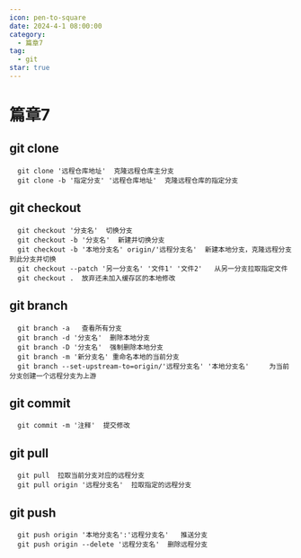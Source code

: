 ```yaml
---
icon: pen-to-square
date: 2024-4-1 08:00:00
category:
  - 篇章7
tag:
  - git
star: true
---
```


# 篇章7
## git clone
```git
  git clone '远程仓库地址'  克隆远程仓库主分支
  git clone -b '指定分支' '远程仓库地址'  克隆远程仓库的指定分支
```

## git checkout
```git
  git checkout '分支名'  切换分支
  git checkout -b '分支名'  新建并切换分支
  git checkout -b '本地分支名' origin/'远程分支名'  新建本地分支，克隆远程分支到此分支并切换
  git checkout --patch '另一分支名' '文件1' '文件2'   从另一分支拉取指定文件
  git checkout .  放弃还未加入缓存区的本地修改

```

## git branch
```
  git branch -a   查看所有分支
  git branch -d '分支名'  删除本地分支
  git branch -D '分支名'  强制删除本地分支
  git branch -m '新分支名' 重命名本地的当前分支
  git branch --set-upstream-to=origin/'远程分支名' '本地分支名'     为当前分支创建一个远程分支为上游

```

## git commit
```
  git commit -m '注释'  提交修改
```

## git pull
```
  git pull  拉取当前分支对应的远程分支
  git pull origin '远程分支名'  拉取指定的远程分支
```

## git push
```
  git push origin '本地分支名':'远程分支名'   推送分支
  git push origin --delete '远程分支名'  删除远程分支
```



